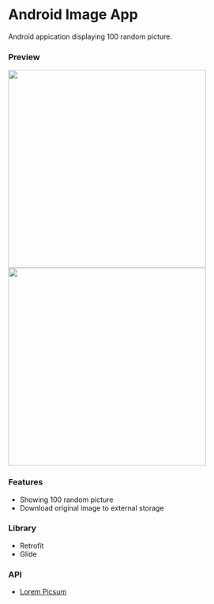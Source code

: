 # Android Image App

Android appication displaying 100 random picture.

### Preview
<img src="https://raw.githubusercontent.com/asengsaragih/public-image/master/AndroidImageApp/main.png" width="400px"/>
<img src="https://raw.githubusercontent.com/asengsaragih/public-image/master/AndroidImageApp/popup.png" width="400px"/>

### Features
- Showing 100 random picture
- Download original image to external storage

### Library
- Retrofit
- Glide

### API
- [Lorem Picsum](https://picsum.photos/)